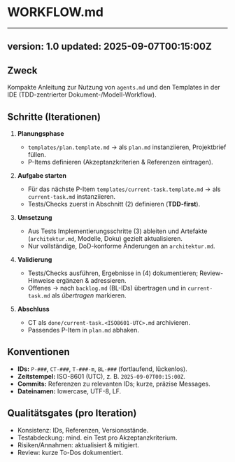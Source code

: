 # WORKFLOW.md
---
version: 1.0
updated: 2025-09-07T00:15:00Z
---

## Zweck
Kompakte Anleitung zur Nutzung von `agents.md` und den Templates in der IDE (TDD-zentrierter Dokument-/Modell-Workflow).

## Schritte (Iterationen)
1. **Planungsphase**
   - `templates/plan.template.md` → als `plan.md` instanziieren, Projektbrief füllen.
   - P-Items definieren (Akzeptanzkriterien & Referenzen eintragen).

2. **Aufgabe starten**
   - Für das nächste P-Item `templates/current-task.template.md` → als `current-task.md` instanziieren.
   - Tests/Checks zuerst in Abschnitt (2) definieren (**TDD-first**).

3. **Umsetzung**
   - Aus Tests Implementierungsschritte (3) ableiten und Artefakte (`architektur.md`, Modelle, Doku) gezielt aktualisieren.
   - Nur vollständige, DoD-konforme Änderungen an `architektur.md`.

4. **Validierung**
   - Tests/Checks ausführen, Ergebnisse in (4) dokumentieren; Review-Hinweise ergänzen & adressieren.
   - Offenes → nach `backlog.md` (BL-IDs) übertragen und in `current-task.md` als *übertragen* markieren.

5. **Abschluss**
   - CT als `done/current-task.<ISO8601-UTC>.md` archivieren.
   - Passendes P-Item in `plan.md` abhaken.

## Konventionen
- **IDs:** `P-###`, `CT-###`, `T-###-m`, `BL-###` (fortlaufend, lückenlos).
- **Zeitstempel:** ISO-8601 (UTC), z. B. `2025-09-07T00:15:00Z`.
- **Commits:** Referenzen zu relevanten IDs; kurze, präzise Messages.
- **Dateinamen:** lowercase, UTF-8, LF.

## Qualitätsgates (pro Iteration)
- Konsistenz: IDs, Referenzen, Versionsstände.
- Testabdeckung: mind. ein Test pro Akzeptanzkriterium.
- Risiken/Annahmen: aktualisiert & mitigiert.
- Review: kurze To-Dos dokumentiert.
